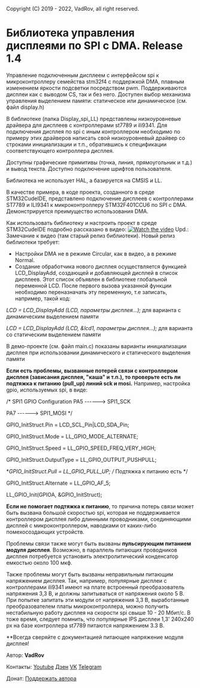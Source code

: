 Copyright (C) 2019 - 2022, VadRov, all right reserved.
 
# Библиотека управления дисплеями по SPI с DMA. Release 1.4
 
Управление подключенным дисплеем с интерфейсом spi к микроконтроллеру семейства stm32f4 с поддержкой DMA, плавным изменением яркости подсветки
посредством pwm. Поддерживаются дисплеи как с выводом CS, так и без него. Доступен выбор механизма управления выделением памяти: статическое или динамическое (см. файл display.h)
 
В библиотеке (папка Display_spi_LL) представлены низкоуровневые драйвера для дисплеев с контроллерами
st7789 и ili9341. Для подключения дисплея по spi c иным контроллером необходимо по примеру этих драйверов написать
свой низкоуровневый драйвер со строками инициализации и т.п., обратившись к спецификации соответствующего
контроллера дисплея.
 
Доступны графические примитивы (точка, линия, прямоугольник и т.д.) и вывод текста. Доступно подключение шрифтов пользователя.
 
Библиотека не использует HAL, а базируется на CMSIS и LL.
 
В качестве примера, в коде проекта, созданного в среде STM32CudeIDE, представлено подключение дисплеев с контроллерами 
ST7789 и ILI9341 к микроконтроллеру STM32F401CCU6 по SPI с DMA. Демонстрируется преимущество использования DMA.
 
Как использовать библиотеку и настроить проект в среде STM32CudeIDE подробно рассказано в видео:
[![Watch the video](https://img.youtube.com/vi/8tIJ16riJqo/maxresdefault.jpg)](https://youtu.be/8tIJ16riJqo)
Upd.: Замечание к видео (там старый релиз библиотеки). Новый релиз библиотеки требует:
- Настройки DMA не в режиме Circular, как в видео, а в режиме Normal.
- Создание обработчика нового дисплея осуществляется функцией LCD_DisplayAdd, создающей и добавляющей дисплей в список дисплеев. 
Этот список объявлен в библиотеке глобальной переменной LCD. После первого вызова указанной функции необходимо переназначать эту переменную, т.е
записать, например, такой код:
 
*LCD = LCD_DisplayAdd (LCD, параметры дисплея...);* для варианта с динамическим выделением памяти
 
*LCD = LCD_DisplayAdd (LCD, &lcd1, параметры дисплея...);* для варианта со статическим выделением памяти
 
В демо-проекте (см. файл main.c) показаны варианты инициализации дисплея при использовании динамического и статического выделения памяти

**Если есть проблемы, вызванные потерей связи с контроллером дисплея (зависания дисплея, "каша" и т.п.), то проверьте есть ли подтяжка к питанию (pull_up) линий sck и mosi.** Например, настройка gpio, используемых spi, в виде:

  /* SPI1 GPIO Configuration
  PA5   ------> SPI1_SCK
  
  PA7   ------> SPI1_MOSI */
  
  GPIO_InitStruct.Pin = LCD_SCL_Pin|LCD_SDA_Pin;
  
  GPIO_InitStruct.Mode = LL_GPIO_MODE_ALTERNATE;
  
  GPIO_InitStruct.Speed = LL_GPIO_SPEED_FREQ_VERY_HIGH;
  
  GPIO_InitStruct.OutputType = LL_GPIO_OUTPUT_PUSHPULL;
  
  **GPIO_InitStruct.Pull = LL_GPIO_PULL_UP;   /* Подтяжка к питанию есть */
  
  GPIO_InitStruct.Alternate = LL_GPIO_AF_5;
  
  LL_GPIO_Init(GPIOA, &GPIO_InitStruct);
  
**Если не помогает подтяжка к питанию**, то причина потерь связи может быть вызвана большой скоростью spi, которая не поддерживается контроллером дисплея либо длинными проводниками, соединяющими дисплей с микроконтроллером, наводками от каких-либо помехосоздающих устройств. 

Проблемы связи также могут быть вызваны **пульсирующим питанием модуля дисплея**. Возможно, в параллель питающих проводников дисплея потребуется установить электролитический конденсатор емкостью около 100 мкф. 

Также проблемы могут быть вызваны неправильным питающим напряжением дисплея. Так, например, популярные дисплеи с контроллерами ili9341 имеют на плате встроенный преобразователь напряжения 3,3 В, и должны запитываться от напряжения около 5 В. При попытке запитать эти модули от напряжения 3,3 В, выработанные преобразователем платы микроконтроллера, можно получить нестабильную работу дисплея на скорости spi свыше 10 - 20 Мбит/с. В тоже время, следует помнить, что популярные IPS дисплеи 1,3' 240х240 px на базе контроллера st7789 питаются напряжением 3.3 В. 

**Всегда сверяйте с документацией питающее напряжение модуля дисплея!

Автор: **VadRov**

Контакты: [Youtube](https://www.youtube.com/c/VadRov) [Дзен](https://zen.yandex.ru/vadrov) [VK](https://vk.com/vadrov) [Telegram](https://t.me/vadrov_channel)

Донат: [Поддержать автора](https://yoomoney.ru/to/4100117522443917)
